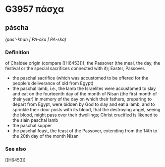 # G3957 πάσχα

## páscha

_(pas'-khah | PA-ska | PA-ska)_

### Definition

of Chaldee origin (compare [[H6453]]); the Passover (the meal, the day, the festival or the special sacrifices connected with it); Easter, Passover.

- the paschal sacrifice (which was accustomed to be offered for the people's deliverance of old from Egypt)
- the paschal lamb, i.e., the lamb the Israelites were accustomed to slay and eat on the fourteenth day of the month of Nisan (the first month of their year) in memory of the day on which their fathers, preparing to depart from Egypt, were bidden by God to slay and eat a lamb, and to sprinkle their door posts with its blood, that the destroying angel, seeing the blood, might pass over their dwellings; Christ crucified is likened to the slain paschal lamb
- the paschal supper
- the paschal feast, the feast of the Passover, extending from the 14th to the 20th day of the month Nisan

### See also

[[H6453]]

